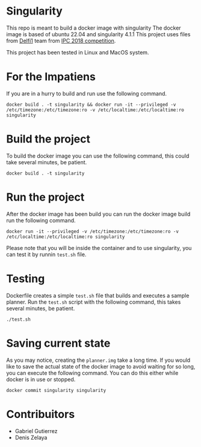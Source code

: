 # Singularity
This repo is meant to build a docker image with singularity
The docker image is based of ubuntu 22.04 and singularity 4.1.1
This project uses files from [Delfi1](https://bitbucket.org/ipc2018-classical/team23/src/ipc-2018-seq-opt/) team from [IPC 2018 competition](https://ipc2018-classical.bitbucket.io/#planners).

This project has been tested in Linux and MacOS system.

# For the Impatiens
If you are in a hurry to build and run use the following command.

```
docker build . -t singularity && docker run -it --privileged -v /etc/timezone:/etc/timezone:ro -v /etc/localtime:/etc/localtime:ro singularity
```

# Build the project
To build the docker image you can use the following command, this could take several minutes, be patient.

```
docker build . -t singularity
```

# Run the project
After the docker image has been build you can run the docker image build run the following command.

```
docker run -it --privileged -v /etc/timezone:/etc/timezone:ro -v /etc/localtime:/etc/localtime:ro singularity
```

Please note that you will be inside the container and to use singularity, you can test it by runnin `test.sh` file.

# Testing
Dockerfile creates a simple `test.sh` file that builds and executes a sample planner.
Run the `test.sh` script with the following command, this takes several minutes, be patient.

```
./test.sh
```

# Saving current state
As you may notice, creating the `planner.img` take a long time. If you would like to save the actual state of the docker image to avoid waiting for so long, you can execute the following command. You can do this either while docker is in use or stopped.

```
docker commit singularity singularity
```

# Contribuitors
- Gabriel Gutierrez
- Denis Zelaya

